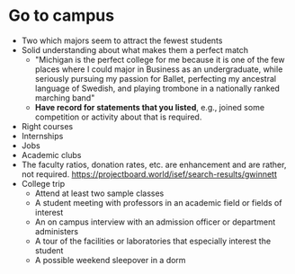# Go to campus
- Two which majors seem to attract the fewest students
- Solid understanding about what makes them a perfect match
	- "Michigan is the perfect college for me because it is one of the few places where I could major in Business as an undergraduate, while seriously pursuing my passion for Ballet, perfecting my ancestral language of Swedish, and playing trombone in a nationally ranked marching band"
	- **Have record for statements that you listed**, e.g., joined some competition or activity about that is required.
- Right courses
- Internships
- Jobs
- Academic clubs
- The faculty ratios, donation rates, etc. are enhancement and are rather, not required.
https://projectboard.world/isef/search-results/gwinnett
- College trip
	- Attend at least two sample classes
	- A student meeting with professors in an academic field or fields of interest
	- An on campus interview with an admission officer or department administers
	- A tour of the facilities or laboratories that especially interest the student
	- A possible weekend sleepover in a dorm
